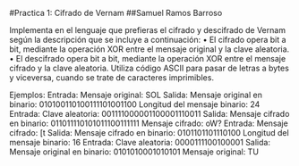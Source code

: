 #Practica 1: Cifrado de Vernam
##Samuel Ramos Barroso

Implementa en el lenguaje que prefieras el cifrado y descifrado de Vernam según la descripción que se incluye a continuación:
• El cifrado opera bit a bit, mediante la operación XOR entre el mensaje original y la clave aleatoria.
• El descifrado opera bit a bit, mediante la operación XOR entre el mensaje cifrado y la clave aleatoria.
Utiliza código ASCII para pasar de letras a bytes y viceversa, cuando se trate de caracteres imprimibles.

Ejemplos:
    Entrada:
        Mensaje original: SOL
    Salida:
        Mensaje original en binario: 010100110100111101001100
        Longitud del mensaje binario: 24
    Entrada:
        Clave aleatoria: 001111000001100001110011
    Salida:
        Mensaje cifrado en binario: 011011110101011100111111
        Mensaje cifrado: oW?
    Entrada:
        Mensaje cifrado: [t
    Salida:
        Mensaje cifrado en binario: 0101101101110100
        Longitud del mensaje binario: 16
    Entrada:
        Clave aleatoria: 0000111100100001
    Salida:
        Mensaje original en binario: 0101010001010101
        Mensaje original: TU